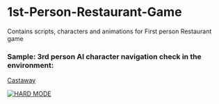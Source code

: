 # 1st-Person-Restaurant-Game

Contains scripts, characters and animations for First person Restaurant game

### Sample: 3rd person AI character navigation check in the environment:

[Castaway](https://youtu.be/MvHNTMzCsnU)

[![HARD MODE](http://img.youtube.com/vi/MvHNTMzCsnU/0.jpg)](https://www.youtube.com/watch?v=MvHNTMzCsnU&feature=youtu.be "AI character")
